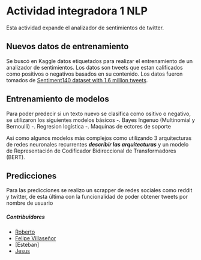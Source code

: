 # Actividad integradora 1 NLP

Esta actividad expande el analizador de sentimientos de twitter.

## Nuevos datos de entrenamiento
Se buscó en Kaggle datos etiquetados para realizar el entrenamiento de un analizador de sentimientos. Los datos son tweets que estan calificados como positivos o negativos basados en su contenido. Los datos fueron tomados de [Sentiment140 dataset with 1.6 million tweets](https://www.kaggle.com/kazanova/sentiment140).

## Entrenamiento de modelos
Para poder predecir si un texto nuevo se clasifica como ositivo o negativo, se utilizaron los siguientes modelos básicos
-. Bayes Ingenuo (Multinomial y Bernoulli)
-. Regresion logística
-. Maquinas de ectores de soporte

Asi como algunos modelos más complejos como utilizando 3 arquitecturas de redes neuronales recurrentes ***describir las arquitecturas*** y un modelo de Representación de Codificador Bidireccional de Transformadores (BERT).

## Predicciones
Para las predicciones se realizo un scrapper de redes sociales como reddit y twitter, de esta última con la funcionalidad de poder obtener tweets por nombre de usuario

##### Contribuidores
* [Roberto]()
* [Felipe Villaseñor](https://github.com/Felipev201)
* [Esteban]
* [Jesus]()
